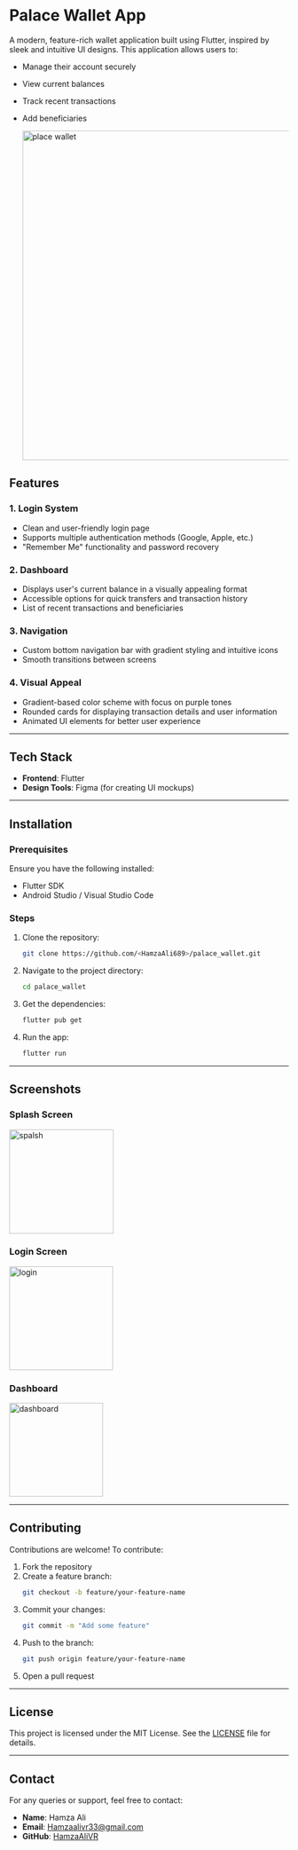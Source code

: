 # Palace Wallet App

A modern, feature-rich wallet application built using Flutter, inspired by sleek and intuitive UI designs. This application allows users to:

- Manage their account securely
- View current balances
- Track recent transactions
- Add beneficiaries

  <img width="594" alt="place wallet" src="https://github.com/user-attachments/assets/89dabfb0-c5f8-4c70-8c41-62900447d836" />

## Features

### 1. **Login System**

- Clean and user-friendly login page
- Supports multiple authentication methods (Google, Apple, etc.)
- "Remember Me" functionality and password recovery

### 2. **Dashboard**

- Displays user's current balance in a visually appealing format
- Accessible options for quick transfers and transaction history
- List of recent transactions and beneficiaries

### 3. **Navigation**

- Custom bottom navigation bar with gradient styling and intuitive icons
- Smooth transitions between screens

### 4. **Visual Appeal**

- Gradient-based color scheme with focus on purple tones
- Rounded cards for displaying transaction details and user information
- Animated UI elements for better user experience

---

## Tech Stack

- **Frontend**: Flutter
- **Design Tools**: Figma (for creating UI mockups)

---

## Installation

### Prerequisites

Ensure you have the following installed:

- Flutter SDK
- Android Studio / Visual Studio Code

### Steps

1. Clone the repository:
   ```bash
   git clone https://github.com/<HamzaAli689>/palace_wallet.git
   ```
2. Navigate to the project directory:
   ```bash
   cd palace_wallet
   ```
3. Get the dependencies:
   ```bash
   flutter pub get
   ```
4. Run the app:
   ```bash
   flutter run
   ```

---

## Screenshots

### Splash Screen

<img width="188" alt="spalsh" src="https://github.com/user-attachments/assets/5e726117-9c39-48b1-8eb8-61c279bc1f0a" />


### Login Screen

<img width="187" alt="login" src="https://github.com/user-attachments/assets/3468c59f-a772-4378-8d22-9e933ce18b81" />


### Dashboard

<img width="169" alt="dashboard" src="https://github.com/user-attachments/assets/71520ff5-0568-458c-9929-bca73f3fdcd2" />


---

## Contributing

Contributions are welcome! To contribute:

1. Fork the repository
2. Create a feature branch:
   ```bash
   git checkout -b feature/your-feature-name
   ```
3. Commit your changes:
   ```bash
   git commit -m "Add some feature"
   ```
4. Push to the branch:
   ```bash
   git push origin feature/your-feature-name
   ```
5. Open a pull request

---

## License

This project is licensed under the MIT License. See the [LICENSE](LICENSE) file for details.

---

## Contact

For any queries or support, feel free to contact:

- **Name**: Hamza Ali
- **Email**: [Hamzaalivr33@gmail.com](mailto\:Hamzaalivr33@gmail.com)
- **GitHub**: [HamzaAliVR](https://github.com/HamzaAliVR)

